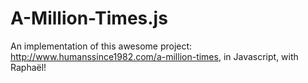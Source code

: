 A-Million-Times.js
==================

An implementation of this awesome project: http://www.humanssince1982.com/a-million-times, in Javascript, with Raphaël!
